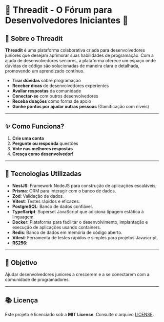 # 🧵 **Threadit** - O Fórum para Desenvolvedores Iniciantes 🚀

## 📝 **Sobre o Threadit**
**Threadit** é uma plataforma colaborativa criada para desenvolvedores juniores que desejam aprimorar suas habilidades de programação. Com a ajuda de desenvolvedores seniores, a plataforma oferece um espaço onde dúvidas de código são solucionadas de maneira clara e detalhada, promovendo um aprendizado contínuo.

- **Tirar dúvidas** sobre programação
- **Receber dicas** de desenvolvedores experientes
- **Avaliar respostas** da comunidade
- **Conectar-se** com outros desenvolvedores
- **Receba doações** como forma de apoio
- **Ganhe pontos por ajudar outras pessoas** (Gamificação com níveis)

---

## ✨ **Como Funciona?**

1. **Crie uma conta**
2. **Pergunte ou responda** questões
3. **Vote nas melhores respostas**
4. **Cresça como desenvolvedor!**


---

## 🚀 **Tecnologias Utilizadas**

- **NestJS**: Framework NodeJS para construção de aplicações escaláveis;
- **Prisma**: ORM para interagir com o banco de dados.
- **Zod**: Validação de dados.
- **Vitest**: Testes rápidos e eficazes.
- **PostgreSQL**: Banco de dados confiável.
- **TypeScript**: Superset JavaScript que adiciona tipagem estática à linguagem.
- **Docker**: Plataforma para facilitar o desenvolvimento, implantação e execução de aplicações usando containers.
- **Redis**: Banco de dados em memória de código aberto.
- **Vitest**: Ferramenta de testes rápidos e simples para projetos Javascript.
- **RS256**:  

---

## 🎯 **Objetivo**

Ajudar desenvolvedores juniores a crescerem e a se conectarem com a comunidade de programadores.

---

## 📚 **Licença**

Este projeto é licenciado sob a **MIT License**. Consulte o arquivo [LICENSE](LICENSE).